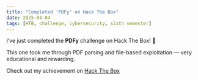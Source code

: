 ```yaml
---
title: "Completed 'PDFy' on Hack The Box"
date: 2025-04-04
tags: [HTB, challenge, cybersecurity, sixth semester]
---
```


I’ve just completed the **PDFy** challenge on Hack The Box! 📄

This one took me through PDF parsing and file-based exploitation — very educational and rewarding.

Check out my achievement on [Hack The Box](https://www.hackthebox.com/achievement/challenge/1242702/637)
